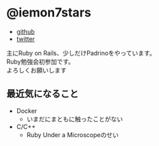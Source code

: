 # @iemon7stars

* [github](https://github.com/iemon7stars)
* [twitter](https://twitter.com/rb_iemon)

主にRuby on Rails、少しだけPadrinoをやっています。  
Ruby勉強会初参加です。  
よろしくお願いします

## 最近気になること

* Docker
  * いまだにまともに触ったことがない
* C/C++
  * Ruby Under a Microscopeのせい
